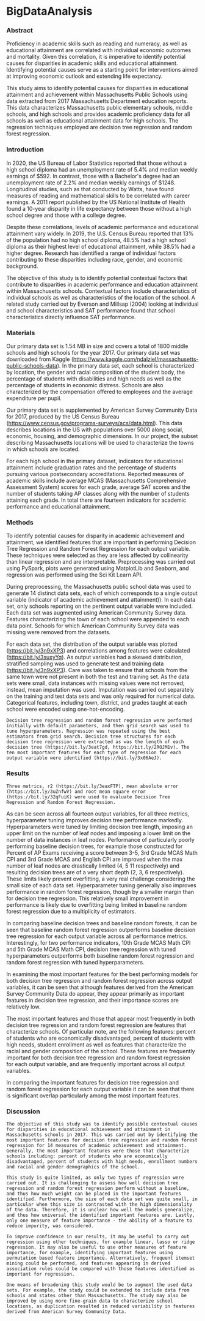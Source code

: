 # BigDataAnalysis

### Abstract

Proficiency in academic skills such as reading and numeracy, as well as educational attainment are correlated with individual economic outcomes and mortality. Given this correlation, it is imperative to identify potential causes for disparities in academic skills and educational attainment. Identifying potential causes serve as a starting point for interventions aimed at improving economic outlook and extending life expectancy.

This study aims to identify potential causes for disparities in educational attainment and achievement within Massachusetts Public Schools using data extracted from 2017 Massachusetts Department education reports. This data characterizes Massachusetts public elementary schools, middle schools, and high schools and provides academic proficiency data for all schools as well as educational attainment data for high schools.  The regression techniques employed are decision tree regression and random forest regression.

### Introduction

In 2020, the US Bureau of Labor Statistics reported that those without a high school diploma had an unemployment rate of 5.4% and median weekly earnings of $592. In contrast, those with a Bachelor's degree had an unemployment rate of 2.2% and median weekly earnings of $1248. Longitudinal studies, such as that conducted by Watts, have found measures of reading and mathematical skills to be correlated with career earnings. A 2011 report published by the US National Institute of Health found a 10-year disparity in life expectancy between those without a high school degree and those with a college degree.

Despite these correlations, levels of academic performance and educational attainment vary widely. In 2019, the U.S. Census Bureau reported that 13% of the population had no high school diploma, 48.5% had a high school diploma as their highest level of educational attainment, while 38.5% had a higher degree. Research has identified a range of individual factors contributing to these disparities including race, gender, and economic background.

The objective of this study is to identify potential contextual factors that contribute to disparities in academic performance and education attainment within Massachusetts schools. Contextual factors include characteristics of individual schools as well as characteristics of the location of the school. A related study carried out by Everson and Millsap (2004) looking at individual and school characteristics and SAT performance found that school characteristics directly influence SAT performance.

### Materials
    
Our primary data set is 1.54 MB in size and covers a total of 1800 middle schools and high schools for the year 2017. Our primary data set was downloaded from Kaggle (https://www.kaggle.com/ndalziel/massachusetts-public-schools-data).  In the primary data set, each school is characterized by location, the gender and racial composition of the student body, the percentage of students with disabilities and high needs as well as the percentage of students in economic distress. Schools are also characterized by the compensation offered to employees and the average expenditure per pupil.

Our primary data set is supplemented by American Survey Community Data for 2017, produced by the US Census Bureau (https://www.census.gov/programs-surveys/acs/data.html). This data describes locations in the US with populations over 5000 along social, economic, housing, and demographic dimensions. In our project, the subset describing Massachusetts locations will be used to characterize the towns in which schools are located.

For each high school in the primary dataset, indicators for educational attainment include graduation rates and the percentage of students pursuing various postsecondary accreditations. Reported measures of academic skills include average MCAS (Massachusetts Comprehensive Assessment System) scores for each grade, average SAT scores and the number of students taking AP classes along with the number of students attaining each grade. In total there are fourteen indicators for academic performance and educational attainment.
 
### Methods

To identify potential causes for disparity in academic achievement and attainment, we identified features that are important in performing Decision Tree Regression and Random Forest Regression for each output variable. These techniques were selected as they are less affected by collinearity than linear regression and are interpretable. Preprocessing was carried out using PySpark, plots were generated using MatplotLib and Seaborn, and regression was performed using the Sci Kit Learn API. 

During preprocessing, the Massachusetts public school data was used to generate 14 distinct data sets, each of which corresponds to a single output variable (indicator of academic achievement and attainment)). In each data set, only schools reporting on the pertinent output variable were included. Each data set was augmented using American Community Survey data. Features characterizing the town of each school were appended to each data point. Schools for which American Community Survey data was missing were removed from the datasets.

For each data set, the distribution of the output variable was plotted (https://bit.ly/3n9xXP3)  and correlations among features were calculated (https://bit.ly/3suxyYq). As output variables had a skewed distribution, stratified sampling was used to generate test and training data (https://bit.ly/3n9xXP3). Care was taken to ensure that schools from the same town were not present in both the test and training set. As the data sets were small, data instances with missing values were not removed; instead, mean imputation was used. Imputation was carried out separately on the training and test data sets and was only required for numerical data. Categorical features, including town, district, and grades taught at each school were encoded using one-hot-encoding.

	Decision tree regression and random forest regression were performed initially with default parameters, and then grid search was used to tune hyperparameters. Regression was repeated using the best estimators from grid search. Decision tree structures for each decision tree regression were extracted as was the length of each decision tree (https://bit.ly/3eat7gd, https://bit.ly/2ROJM1v). The ten most important features for each type of regression for each output variable were identified (https://bit.ly/3x06AeJ). 

### Results

	Three metrics, r2 (https://bit.ly/3eaxFTP), mean absolute error (https://bit.ly/3uZnfwV) and root mean square error (https://bit.ly/32qFuiK) were used to evaluate Decision Tree Regression and Random Forest Regression. 

As can be seen across all fourteen output variables, for all three metrics, hyperparameter tuning improves decision tree performance markedly. Hyperparameters were tuned by limiting decision tree length, imposing an upper limit on the number of leaf nodes and imposing a lower limit on the number of data instances in leaf nodes. Performance of particularly poorly performing baseline decision trees, for example those constructed for Percent of AP Exams receiving a score between 3-5,  3rd Grade MCAS Math CPI and 3rd Grade MCAS and English CPI are improved when the max number of leaf nodes are drastically limited (4, 5 11 respectively) and resulting decision trees are of a very short depth (2, 3, 6 respectively). These limits likely prevent overfitting, a very real challenge considering the small size of each data set. Hyperparameter tuning generally also improves performance in random forest regression, though by a smaller margin than for decision tree regression. This relatively small improvement in performance is likely due to overfitting being limited in baseline random forest regression due to a multiplicity of estimators.

In comparing baseline decision trees and baseline random forests, it can be seen that baseline random forest regression outperforms baseline decision tree regression for each output variable across all performance metrics. Interestingly, for two performance indicators, 10th Grade MCAS Math CPI and 5th Grade MCAS Math CPI, decision tree regression with tuned hyperparameters outperforms both baseline random forest regression and random forest regression with tuned hyperparameters.

In examining the most important features for the best performing models for both decision tree regression and random forest regression across output variables, it can be seen that although features derived from the American Survey Community Data do appear, they appear primarily as important features in decision tree regression, and their importance scores are relatively low. 

The most important features and those that appear most frequently in both decision tree regression and random forest regression are features that characterize schools. Of particular note, are the following features: percent of students who are economically disadvantaged, percent of students with high needs, student enrollment as well as features that characterize the racial and gender composition of the school. These features are frequently important for both decision tree regression and random forest regression for each output variable, and are frequently important across all output variables. 

In comparing the important features for decision tree regression and random forest regression for each output variable it can be seen that there is significant overlap particularly among the most important features.

### Discussion

	The objective of this study was to identify possible contextual causes for disparities in educational achievement and attainment in Massachusetts schools in 2017. This was carried out by identifying the most important features for decision tree regression and random forest regression for 14 measures of academic achievement and attainment. Generally, the most important features were those that characterize schools including: percent of students who are economically disadvantaged, percent of students with high needs, enrollment numbers and racial and gender demographics of the school.

	This study is quite limited, as only two types of regression were carried out. It is challenging to assess how well decision tree regression and random forest regression perform without a baseline, and thus how much weight can be placed in the important features identified. Furthermore, the size of each data set was quite small, in particular when this size is contrasted with the high dimensionality of the data. Therefore, it is unclear how well the models generalize, and thus how universal the identified important features are. Lastly, only one measure of feature importance - the ability of a feature to reduce impurity, was considered.

	To improve confidence in our results, it may be useful to carry out regression using other techniques, for example linear, lasso or ridge regression. It may also be useful to use other measures of feature importance, for example, identifying important features using permutation based feature importance. Alternatively, frequent itemset mining could be performed, and features appearing in derived association rules could be compared with those features identified as important for regression. 

	One means of broadening this study would be to augment the used data sets. For example, the study could be extended to include data from schools and states other than Massachusetts. The study may also be improved by using more fine-grain data to characterize school locations, as duplication resulted in reduced variability in features derived from American Survey Community Data. 



